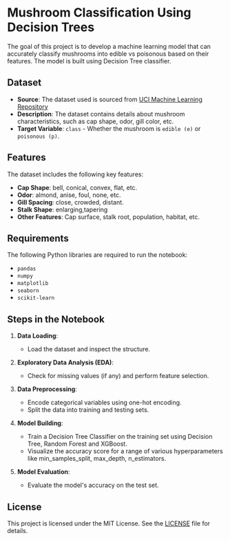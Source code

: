 
# Mushroom Classification Using Decision Trees

The goal of this project is to develop a machine learning model that can accurately classify mushrooms into edible vs poisonous based on their features. The model is built using Decision Tree classifier.

## Dataset

- **Source**: The dataset used is sourced from [UCI Machine Learning Repository](https://archive.ics.uci.edu/ml/datasets/mushroom)
- **Description**: The dataset contains details about mushroom characteristics, such as cap shape, odor, gill color, etc.
- **Target Variable**: `class` - Whether the mushroom is `edible (e)` or `poisonous (p)`.

## Features

The dataset includes the following key features:

- **Cap Shape**: bell, conical, convex, flat, etc.
- **Odor**: almond, anise, foul, none, etc.
- **Gill Spacing**: close, crowded, distant.
- **Stalk Shape**: enlarging,tapering
- **Other Features**: Cap surface, stalk root, population, habitat, etc.

## Requirements

The following Python libraries are required to run the notebook:

- `pandas`
- `numpy`
- `matplotlib`
- `seaborn`
- `scikit-learn`

## Steps in the Notebook

1. **Data Loading**:
   - Load the dataset and inspect the structure.
   
2. **Exploratory Data Analysis (EDA)**:
   - Check for missing values (if any) and perform feature selection.
   
3. **Data Preprocessing**:
   - Encode categorical variables using one-hot encoding.
   - Split the data into training and testing sets.
   
4. **Model Building**:
   - Train a Decision Tree Classifier on the training set using Decision Tree, Random Forest and XGBoost.
   - Visualize the accuracy score for a range of various hyperparameters like min_samples_split, max_depth, n_estimators.
   
5. **Model Evaluation**:
   - Evaluate the model's accuracy on the test set.

## License

This project is licensed under the MIT License. See the [LICENSE](LICENSE) file for details.
